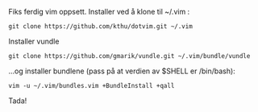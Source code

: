 Fiks ferdig vim oppsett. Installer ved å klone til ~/.vim :

    git clone https://github.com/kthu/dotvim.git ~/.vim

Installer vundle

    git clone https://github.com/gmarik/vundle.git ~/.vim/bundle/vundle

...og installer bundlene (pass på at verdien av $SHELL er /bin/bash):

    vim -u ~/.vim/bundles.vim +BundleInstall +qall

Tada!

